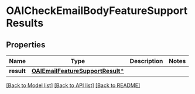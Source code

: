 # OAICheckEmailBodyFeatureSupportResults

## Properties
Name | Type | Description | Notes
------------ | ------------- | ------------- | -------------
**result** | [**OAIEmailFeatureSupportResult***](OAIEmailFeatureSupportResult) |  | 

[[Back to Model list]](../README#documentation-for-models) [[Back to API list]](../README#documentation-for-api-endpoints) [[Back to README]](../README)



